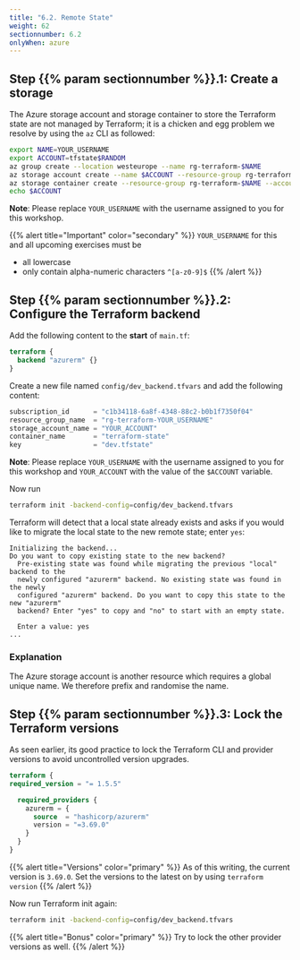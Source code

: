 ```yaml
---
title: "6.2. Remote State"
weight: 62
sectionnumber: 6.2
onlyWhen: azure
---
```



## Step {{% param sectionnumber %}}.1: Create a storage

The Azure storage account and storage container to store the Terraform state are not managed by Terraform; it is a
chicken and egg problem we resolve by using the `az` CLI as followed:
```bash
export NAME=YOUR_USERNAME
export ACCOUNT=tfstate$RANDOM
az group create --location westeurope --name rg-terraform-$NAME
az storage account create --name $ACCOUNT --resource-group rg-terraform-$NAME
az storage container create --resource-group rg-terraform-$NAME --account-name $ACCOUNT --name terraform-state --public-access off
echo $ACCOUNT
```

**Note**: Please replace `YOUR_USERNAME` with the username assigned to you for this workshop.

{{% alert title="Important" color="secondary" %}}
`YOUR_USERNAME` for this and all upcoming exercises must be

* all lowercase
* only contain alpha-numeric characters `^[a-z0-9]$`
{{% /alert %}}


## Step {{% param sectionnumber %}}.2: Configure the Terraform backend

Add the following content to the **start** of `main.tf`:
```terraform
terraform {
  backend "azurerm" {}
}
```

Create a new file named `config/dev_backend.tfvars` and add the following content:
```terraform
subscription_id      = "c1b34118-6a8f-4348-88c2-b0b1f7350f04"
resource_group_name  = "rg-terraform-YOUR_USERNAME"
storage_account_name = "YOUR_ACCOUNT"
container_name       = "terraform-state"
key                  = "dev.tfstate"
```

**Note**: Please replace `YOUR_USERNAME` with the username assigned to you for this workshop and `YOUR_ACCOUNT`
with the value of the `$ACCOUNT` variable.

Now run
```bash
terraform init -backend-config=config/dev_backend.tfvars
```

Terraform will detect that a local state already exists and asks if you would like to migrate
the local state to the new remote state; enter `yes`:

```
Initializing the backend...
Do you want to copy existing state to the new backend?
  Pre-existing state was found while migrating the previous "local" backend to the
  newly configured "azurerm" backend. No existing state was found in the newly
  configured "azurerm" backend. Do you want to copy this state to the new "azurerm"
  backend? Enter "yes" to copy and "no" to start with an empty state.

  Enter a value: yes
...
```


### Explanation

The Azure storage account is another resource which requires a global unique name. We therefore prefix and randomise
the name.


## Step {{% param sectionnumber %}}.3: Lock the Terraform versions

As seen earlier, its good practice to lock the Terraform CLI and provider versions
to avoid uncontrolled version upgrades.

```terraform
terraform {
required_version = "= 1.5.5"

  required_providers {
    azurerm = {
      source  = "hashicorp/azurerm"
      version = "=3.69.0"
    }
  }
}
```

{{% alert title="Versions" color="primary" %}}
As of this writing, the current version is `3.69.0`. Set the versions to the latest on by using `terraform version`
{{% /alert %}}

Now run Terraform init again:
```bash
terraform init -backend-config=config/dev_backend.tfvars
```

{{% alert title="Bonus" color="primary" %}}
Try to lock the other provider versions as well.
{{% /alert %}}
